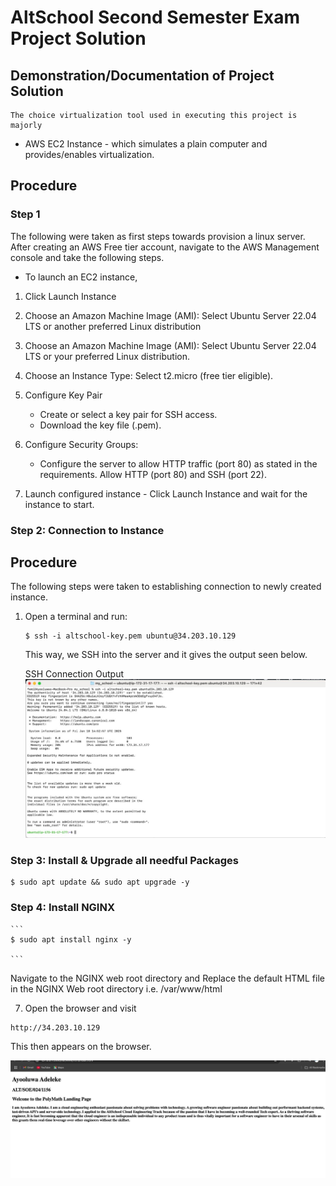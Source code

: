 # AltSchool Second Semester Exam Project Solution



## Demonstration/Documentation of Project Solution

    The choice virtualization tool used in executing this project is majorly
-  AWS EC2 Instance - which simulates a plain computer and provides/enables virtualization.


## Procedure

### Step 1
The following were taken as first steps towards provision a linux server.
After creating an AWS Free tier account, navigate to the AWS Management console and take the following steps.

- To launch an EC2 instance,
 1. Click Launch Instance

 2. Choose an Amazon Machine Image (AMI):
    Select Ubuntu Server 22.04 LTS or another preferred Linux distribution

 3. Choose an Amazon Machine Image (AMI):
    Select Ubuntu Server 22.04 LTS or your preferred Linux distribution.

 4. Choose an Instance Type:
    Select t2.micro (free tier eligible).

 5. Configure Key Pair
    - Create or select a key pair for SSH access.
    - Download the key file (.pem).
 
 6. Configure Security Groups:
    - Configure the server to allow HTTP traffic (port 80) as stated in the requirements.
Allow HTTP (port 80) and SSH (port 22).

 7.   Launch configured instance
    - Click Launch Instance and wait for the instance to start.


###  Step 2: Connection to Instance
   ## Procedure
   The following steps were taken to establishing connection to newly created instance.
1. Open a terminal and run:

   ```
   $ ssh -i altschool-key.pem ubuntu@34.203.10.129

   ```

   This way, we SSH into the server and it gives the output seen below.

   SSH Connection Output
   ![Connection Instance](/assets/ssh-photo.jpeg)


 ### Step 3: Install & Upgrade all needful Packages

   ```
   $ sudo apt update && sudo apt upgrade -y

   ```

 ### Step 4: Install NGINX

    ```
    $ sudo apt install nginx -y

    ```
  
Navigate to the NGINX web root directory and Replace the default HTML file in the NGINX Web root directory i.e. /var/www/html




















7. Open the browser and visit

```
http://34.203.10.129

```
This then appears on the browser.

![VagrantSSH](/assets/img-3.jpeg) 
